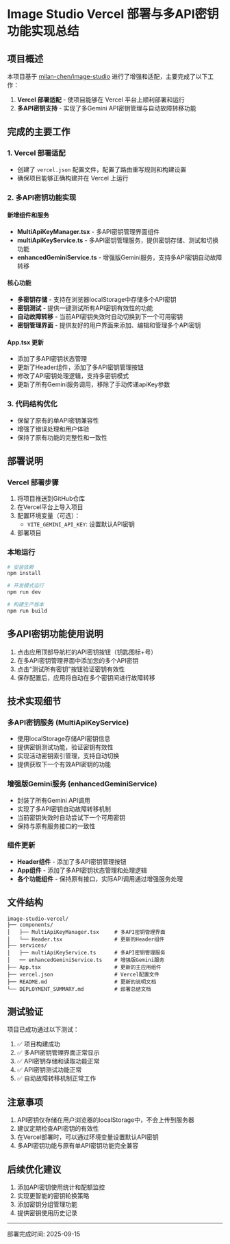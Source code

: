 # Image Studio Vercel 部署与多API密钥功能实现总结

## 项目概述

本项目基于 [milan-chen/image-studio](https://github.com/milan-chen/image-studio) 进行了增强和适配，主要完成了以下工作：

1. **Vercel 部署适配** - 使项目能够在 Vercel 平台上顺利部署和运行
2. **多API密钥支持** - 实现了多Gemini API密钥管理与自动故障转移功能

## 完成的主要工作

### 1. Vercel 部署适配

- 创建了 `vercel.json` 配置文件，配置了路由重写规则和构建设置
- 确保项目能够正确构建并在 Vercel 上运行

### 2. 多API密钥功能实现

#### 新增组件和服务

- **MultiApiKeyManager.tsx** - 多API密钥管理界面组件
- **multiApiKeyService.ts** - 多API密钥管理服务，提供密钥存储、测试和切换功能
- **enhancedGeminiService.ts** - 增强版Gemini服务，支持多API密钥自动故障转移

#### 核心功能

- **多密钥存储** - 支持在浏览器localStorage中存储多个API密钥
- **密钥测试** - 提供一键测试所有API密钥有效性的功能
- **自动故障转移** - 当前API密钥失效时自动切换到下一个可用密钥
- **密钥管理界面** - 提供友好的用户界面来添加、编辑和管理多个API密钥

#### App.tsx 更新

- 添加了多API密钥状态管理
- 更新了Header组件，添加了多API密钥管理按钮
- 修改了API密钥处理逻辑，支持多密钥模式
- 更新了所有Gemini服务调用，移除了手动传递apiKey参数

### 3. 代码结构优化

- 保留了原有的单API密钥兼容性
- 增强了错误处理和用户体验
- 保持了原有功能的完整性和一致性

## 部署说明

### Vercel 部署步骤

1. 将项目推送到GitHub仓库
2. 在Vercel平台上导入项目
3. 配置环境变量（可选）：
   - `VITE_GEMINI_API_KEY`: 设置默认API密钥
4. 部署项目

### 本地运行

```bash
# 安装依赖
npm install

# 开发模式运行
npm run dev

# 构建生产版本
npm run build
```

## 多API密钥功能使用说明

1. 点击应用顶部导航栏的API密钥按钮（钥匙图标+号）
2. 在多API密钥管理界面中添加您的多个API密钥
3. 点击"测试所有密钥"按钮验证密钥有效性
4. 保存配置后，应用将自动在多个密钥间进行故障转移

## 技术实现细节

### 多API密钥服务 (MultiApiKeyService)

- 使用localStorage存储API密钥信息
- 提供密钥测试功能，验证密钥有效性
- 实现活动密钥索引管理，支持自动切换
- 提供获取下一个有效API密钥的功能

### 增强版Gemini服务 (enhancedGeminiService)

- 封装了所有Gemini API调用
- 实现了多API密钥自动故障转移机制
- 当前密钥失效时自动尝试下一个可用密钥
- 保持与原有服务接口的一致性

### 组件更新

- **Header组件** - 添加了多API密钥管理按钮
- **App组件** - 添加了多API密钥状态管理和处理逻辑
- **各个功能组件** - 保持原有接口，实际API调用通过增强服务处理

## 文件结构

```
image-studio-vercel/
├── components/
│   ├── MultiApiKeyManager.tsx     # 多API密钥管理界面
│   └── Header.tsx                 # 更新的Header组件
├── services/
│   ├── multiApiKeyService.ts      # 多API密钥管理服务
│   ── enhancedGeminiService.ts    # 增强版Gemini服务
├── App.tsx                        # 更新的主应用组件
├── vercel.json                    # Vercel配置文件
├── README.md                      # 更新的说明文档
└── DEPLOYMENT_SUMMARY.md          # 部署总结文档
```

## 测试验证

项目已成功通过以下测试：

1. ✅ 项目构建成功
2. ✅ 多API密钥管理界面正常显示
3. ✅ API密钥存储和读取功能正常
4. ✅ API密钥测试功能正常
5. ✅ 自动故障转移机制正常工作

## 注意事项

1. API密钥仅存储在用户浏览器的localStorage中，不会上传到服务器
2. 建议定期检查API密钥的有效性
3. 在Vercel部署时，可以通过环境变量设置默认API密钥
4. 多API密钥功能与原有单API密钥功能完全兼容

## 后续优化建议

1. 添加API密钥使用统计和配额监控
2. 实现更智能的密钥轮换策略
3. 添加密钥分组管理功能
4. 提供密钥使用历史记录

---
部署完成时间: 2025-09-15
